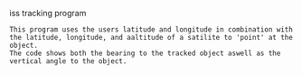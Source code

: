 iss tracking program

    This program uses the users latitude and longitude in combination with the latitude, longitude, and aaltitude of a satilite to 'point' at the object.
    The code shows both the bearing to the tracked object aswell as the vertical angle to the object.